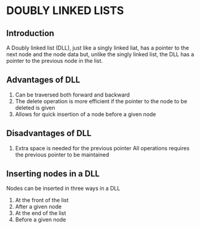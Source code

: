 # DOUBLY LINKED LISTS

## Introduction
A Doubly linked list (DLL), just like a singly linked liat, has a pointer to the next node and the node data but, unlike the singly linked list, the DLL has a pointer to the previous node in the list.

## Advantages of DLL

1. Can be traversed both forward and backward
2. The delete operation is more efficient if the pointer to the node to be deleted is given
3. Allows for quick insertion of a node before a given node

## Disadvantages of DLL

1. Extra space is needed for the previous pointer
All operations requires the previous pointer to be maintained

## Inserting nodes in a DLL
Nodes can be inserted in three ways in a DLL
1. At the front of the list
2. After a given node
3. At the end of the list
4. Before a given node
